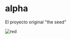 # alpha
El proyecto original "the seed"

![red](https://user-images.githubusercontent.com/89054162/141677043-14e11813-b525-400b-9f95-5080265263e6.png)

